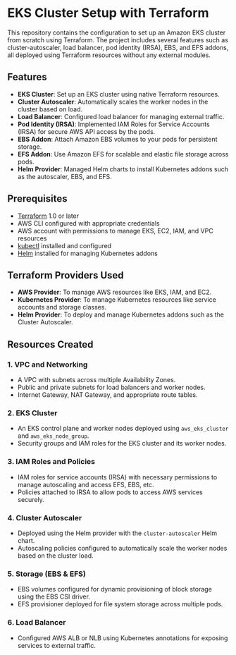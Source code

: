 # EKS Cluster Setup with Terraform

This repository contains the configuration to set up an Amazon EKS cluster from scratch using Terraform. The project includes several features such as cluster-autoscaler, load balancer, pod identity (IRSA), EBS, and EFS addons, all deployed using Terraform resources without any external modules.

## Features

- **EKS Cluster**: Set up an EKS cluster using native Terraform resources.
- **Cluster Autoscaler**: Automatically scales the worker nodes in the cluster based on load.
- **Load Balancer**: Configured load balancer for managing external traffic.
- **Pod Identity (IRSA)**: Implemented IAM Roles for Service Accounts (IRSA) for secure AWS API access by the pods.
- **EBS Addon**: Attach Amazon EBS volumes to your pods for persistent storage.
- **EFS Addon**: Use Amazon EFS for scalable and elastic file storage across pods.
- **Helm Provider**: Managed Helm charts to install Kubernetes addons such as the autoscaler, EBS, and EFS.

## Prerequisites

- [Terraform](https://www.terraform.io/downloads.html) 1.0 or later
- AWS CLI configured with appropriate credentials
- AWS account with permissions to manage EKS, EC2, IAM, and VPC resources
- [kubectl](https://kubernetes.io/docs/tasks/tools/install-kubectl/) installed and configured
- [Helm](https://helm.sh/docs/intro/install/) installed for managing Kubernetes addons

## Terraform Providers Used

- **AWS Provider**: To manage AWS resources like EKS, IAM, and EC2.
- **Kubernetes Provider**: To manage Kubernetes resources like service accounts and storage classes.
- **Helm Provider**: To deploy and manage Kubernetes addons such as the Cluster Autoscaler.

## Resources Created

### 1. **VPC and Networking**

- A VPC with subnets across multiple Availability Zones.
- Public and private subnets for load balancers and worker nodes.
- Internet Gateway, NAT Gateway, and appropriate route tables.

### 2. **EKS Cluster**

- An EKS control plane and worker nodes deployed using `aws_eks_cluster` and `aws_eks_node_group`.
- Security groups and IAM roles for the EKS cluster and its worker nodes.
  
### 3. **IAM Roles and Policies**

- IAM roles for service accounts (IRSA) with necessary permissions to manage autoscaling and access EFS, EBS, etc.
- Policies attached to IRSA to allow pods to access AWS services securely.

### 4. **Cluster Autoscaler**

- Deployed using the Helm provider with the `cluster-autoscaler` Helm chart.
- Autoscaling policies configured to automatically scale the worker nodes based on the cluster load.

### 5. **Storage (EBS & EFS)**

- EBS volumes configured for dynamic provisioning of block storage using the EBS CSI driver.
- EFS provisioner deployed for file system storage across multiple pods.

### 6. **Load Balancer**

- Configured AWS ALB or NLB using Kubernetes annotations for exposing services to external traffic.



